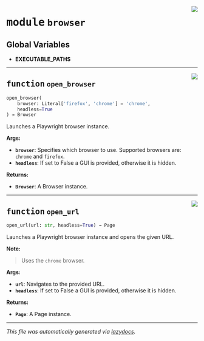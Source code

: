 <!-- markdownlint-disable -->

<a href="https://github.com/robocorp/draft-python-framework/tree/master/libs\browser\src\robo\libs\browser\browser.py#L0"><img align="right" style="float:right;" src="https://img.shields.io/badge/-source-cccccc?style=flat-square"></a>

# <kbd>module</kbd> `browser`




**Global Variables**
---------------
- **EXECUTABLE_PATHS**

---

<a href="https://github.com/robocorp/draft-python-framework/tree/master/libs\browser\src\robo\libs\browser\browser.py#L52"><img align="right" style="float:right;" src="https://img.shields.io/badge/-source-cccccc?style=flat-square"></a>

## <kbd>function</kbd> `open_browser`

```python
open_browser(
    browser: Literal['firefox', 'chrome'] = 'chrome',
    headless=True
) → Browser
```

Launches a Playwright browser instance. 



**Args:**
 
 - <b>`browser`</b>:  Specifies which browser to use. Supported browsers are: ``chrome`` and ``firefox``. 
 - <b>`headless`</b>:  If set to False a GUI is provided, otherwise it is hidden. 



**Returns:**
 
 - <b>`Browser`</b>:  A Browser instance. 


---

<a href="https://github.com/robocorp/draft-python-framework/tree/master/libs\browser\src\robo\libs\browser\browser.py#L83"><img align="right" style="float:right;" src="https://img.shields.io/badge/-source-cccccc?style=flat-square"></a>

## <kbd>function</kbd> `open_url`

```python
open_url(url: str, headless=True) → Page
```

Launches a Playwright browser instance and opens the given URL. 



**Note:**

> Uses the ``chrome`` browser. 
>

**Args:**
 
 - <b>`url`</b>:  Navigates to the provided URL. 
 - <b>`headless`</b>:  If set to False a GUI is provided, otherwise it is hidden. 



**Returns:**
 
 - <b>`Page`</b>:  A Page instance. 




---

_This file was automatically generated via [lazydocs](https://github.com/ml-tooling/lazydocs)._
